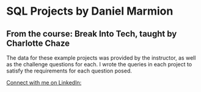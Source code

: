 # SQL Projects by Daniel Marmion
## From the course: Break Into Tech, taught by Charlotte Chaze
The data for these example projects was provided by the instructor, as well as the challenge questions for each.
I wrote the queries in each project to satisfy the requirements for each question posed.

[Connect with me on LinkedIn:](https://www.linkedin.com/in/dnlmrmn/) 

